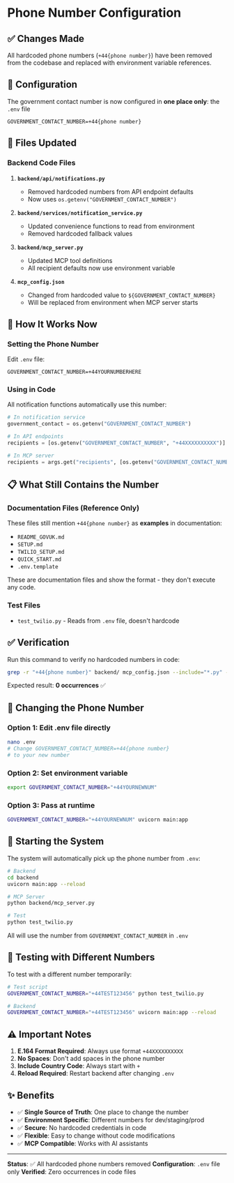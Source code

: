 # Phone Number Configuration

## ✅ Changes Made

All hardcoded phone numbers (`+44{phone number}`) have been removed from the codebase and replaced with environment variable references.

## 🔧 Configuration

The government contact number is now configured in **one place only**: the `.env` file

```env
GOVERNMENT_CONTACT_NUMBER=+44{phone number}
```

## 📁 Files Updated

### Backend Code Files
1. **`backend/api/notifications.py`**
   - Removed hardcoded numbers from API endpoint defaults
   - Now uses `os.getenv("GOVERNMENT_CONTACT_NUMBER")`

2. **`backend/services/notification_service.py`**
   - Updated convenience functions to read from environment
   - Removed hardcoded fallback values

3. **`backend/mcp_server.py`**
   - Updated MCP tool definitions
   - All recipient defaults now use environment variable

4. **`mcp_config.json`**
   - Changed from hardcoded value to `${GOVERNMENT_CONTACT_NUMBER}`
   - Will be replaced from environment when MCP server starts

## 🎯 How It Works Now

### Setting the Phone Number
Edit `.env` file:
```env
GOVERNMENT_CONTACT_NUMBER=+44YOURNUMBERHERE
```

### Using in Code
All notification functions automatically use this number:

```python
# In notification service
government_contact = os.getenv("GOVERNMENT_CONTACT_NUMBER")

# In API endpoints
recipients = [os.getenv("GOVERNMENT_CONTACT_NUMBER", "+44XXXXXXXXXX")]

# In MCP server
recipients = args.get("recipients", [os.getenv("GOVERNMENT_CONTACT_NUMBER")])
```

## 📋 What Still Contains the Number

### Documentation Files (Reference Only)
These files still mention `+44{phone number}` as **examples** in documentation:
- `README_GOVUK.md`
- `SETUP.md`
- `TWILIO_SETUP.md`
- `QUICK_START.md`
- `.env.template`

These are documentation files and show the format - they don't execute any code.

### Test Files
- `test_twilio.py` - Reads from `.env` file, doesn't hardcode

## ✅ Verification

Run this command to verify no hardcoded numbers in code:
```bash
grep -r "+44{phone number}" backend/ mcp_config.json --include="*.py" --include="*.json"
```

Expected result: **0 occurrences** ✅

## 🔄 Changing the Phone Number

### Option 1: Edit .env file directly
```bash
nano .env
# Change GOVERNMENT_CONTACT_NUMBER=+44{phone number}
# to your new number
```

### Option 2: Set environment variable
```bash
export GOVERNMENT_CONTACT_NUMBER="+44YOURNEWNUM"
```

### Option 3: Pass at runtime
```bash
GOVERNMENT_CONTACT_NUMBER="+44YOURNEWNUM" uvicorn main:app
```

## 🚀 Starting the System

The system will automatically pick up the phone number from `.env`:

```bash
# Backend
cd backend
uvicorn main:app --reload

# MCP Server
python backend/mcp_server.py

# Test
python test_twilio.py
```

All will use the number from `GOVERNMENT_CONTACT_NUMBER` in `.env`

## 🧪 Testing with Different Numbers

To test with a different number temporarily:
```bash
# Test script
GOVERNMENT_CONTACT_NUMBER="+44TEST123456" python test_twilio.py

# Backend
GOVERNMENT_CONTACT_NUMBER="+44TEST123456" uvicorn main:app --reload
```

## ⚠️ Important Notes

1. **E.164 Format Required**: Always use format `+44XXXXXXXXXX`
2. **No Spaces**: Don't add spaces in the phone number
3. **Include Country Code**: Always start with `+`
4. **Reload Required**: Restart backend after changing `.env`

## ✨ Benefits

- ✅ **Single Source of Truth**: One place to change the number
- ✅ **Environment Specific**: Different numbers for dev/staging/prod
- ✅ **Secure**: No hardcoded credentials in code
- ✅ **Flexible**: Easy to change without code modifications
- ✅ **MCP Compatible**: Works with AI assistants

---

**Status**: ✅ All hardcoded phone numbers removed
**Configuration**: `.env` file only
**Verified**: Zero occurrences in code files
